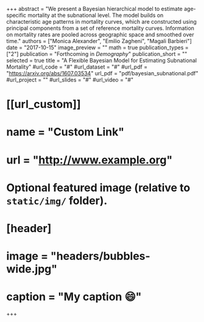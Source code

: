 +++
abstract = "We present a Bayesian hierarchical model to estimate age-specific mortality at the subnational level. The model builds on characteristic age patterns in mortality curves, which are constructed using principal components from a set of reference mortality curves. Information on mortality rates are pooled across geographic space and smoothed over time."
authors = ["Monica Alexander", "Emilio Zagheni", "Magali Barbieri"]
date = "2017-10-15"
image_preview = ""
math = true
publication_types = ["2"]
publication = "Forthcoming in *Demography*"
publication_short = ""
selected = true
title = "A Flexible Bayesian Model for Estimating Subnational Mortality"
#url_code = "#"
#url_dataset = "#"
#url_pdf = "https://arxiv.org/abs/1607.03534"
url_pdf = "pdf/bayesian_subnational.pdf"
#url_project = ""
#url_slides = "#"
#url_video = "#"

# [[url_custom]]
# name = "Custom Link"
# url = "http://www.example.org"

# Optional featured image (relative to `static/img/` folder).
# [header]
# image = "headers/bubbles-wide.jpg"
# caption = "My caption :smile:"

+++

